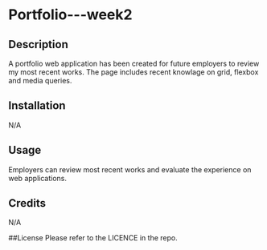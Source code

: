 # Portfolio---week2

## Description

A portfolio web application has been created for future employers to review my most recent works. The page includes recent knowlage on grid, flexbox and media queries.

## Installation
N/A

## Usage
Employers can review most recent works and evaluate the experience on web applications.

## Credits
N/A

##License
Please refer to the LICENCE in the repo.